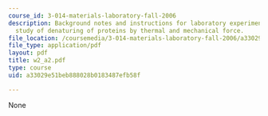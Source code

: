 ```yaml
---
course_id: 3-014-materials-laboratory-fall-2006
description: Background notes and instructions for laboratory experiments on AFM/DSC
  study of denaturing of proteins by thermal and mechanical force.
file_location: /coursemedia/3-014-materials-laboratory-fall-2006/a33029e51beb888028b0183487efb58f_w2_a2.pdf
file_type: application/pdf
layout: pdf
title: w2_a2.pdf
type: course
uid: a33029e51beb888028b0183487efb58f

---
```

None